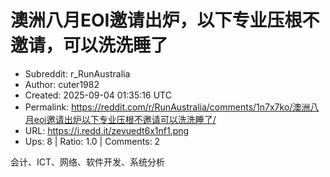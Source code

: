 # 澳洲八月EOI邀请出炉，以下专业压根不邀请，可以洗洗睡了

- Subreddit: r_RunAustralia
- Author: cuter1982
- Created: 2025-09-04 01:35:16 UTC
- Permalink: https://reddit.com/r/RunAustralia/comments/1n7x7ko/澳洲八月eoi邀请出炉以下专业压根不邀请可以洗洗睡了/
- URL: https://i.redd.it/zevuedt6x1nf1.png
- Ups: 8 | Ratio: 1.0 | Comments: 2


会计、ICT、网络、软件开发、系统分析

